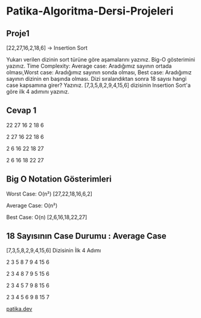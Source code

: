 # Patika-Algoritma-Dersi-Projeleri

## Proje1 
[22,27,16,2,18,6] -> Insertion Sort

Yukarı verilen dizinin sort türüne göre aşamalarını yazınız.
Big-O gösterimini yazınız.
Time Complexity: Average case: Aradığımız sayının ortada olması,Worst case: Aradığımız sayının sonda olması, Best case: Aradığımız sayının dizinin en başında olması.
Dizi sıralandıktan sonra 18 sayısı hangi case kapsamına girer? Yazınız.
[7,3,5,8,2,9,4,15,6] dizisinin Insertion Sort'a göre ilk 4 adımını yazınız.


## Cevap 1
22 27 16 2 18 6 

2 27 16 22 18 6

2 6 16 22 18 27

2 6 16 18 22 27

## Big O Notation Gösterimleri
Worst Case: O(n²)      [27,22,18,16,6,2]

Average Case: O(n²)

Best Case: O(n)        [2,6,16,18,22,27]


## 18 Sayısının Case Durumu : Average Case

[7,3,5,8,2,9,4,15,6] Dizisinin İlk 4 Adımı

2 3 5 8 7 9 4 15 6

2 3 4 8 7 9 5 15 6

2 3 4 5 7 9 8 15 6

2 3 4 5 6 9 8 15 7



[patika.dev](www.patika.dev)

